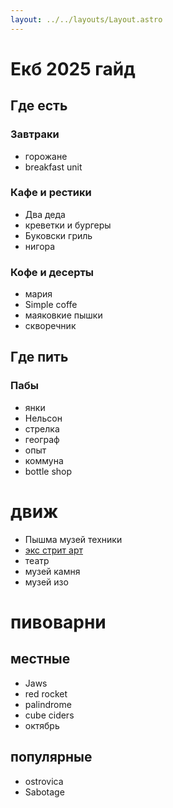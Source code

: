 ```yaml
---
layout: ../../layouts/Layout.astro
---
```


# Екб 2025 гайд 

## Где есть

### Завтраки

- горожане
- breakfast unit

### Кафе и рестики 

- Два деда
- креветки и бургеры
- Буковски гриль
- нигора


### Кофе и десерты

- мария
- Simple coffe
- маяковкие пышки 
- скворечник


## Где пить

### Пабы

- янки 
- Нельсон
- стрелка 
- географ 
- опыт 
- коммуна 
- bottle shop 

# движ 

- Пышма музей техники 
- [экс стрит арт](https://experience.tripster.ru/experience/51366/?rubric=neobyichnyie-marshrutyi)
- театр 
- музей камня 
- музей изо 

# пивоварни 

## местные 

- Jaws
- red rocket
- palindrome 
- cube ciders
- октябрь
## популярные 

- ostrovica
- Sabotage 